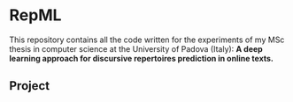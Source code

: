 # RepML
This repository contains all the code written for the experiments of my MSc thesis in computer science at the University of Padova (Italy): **A deep learning approach for discursive repertoires prediction in online texts.**
## Project

